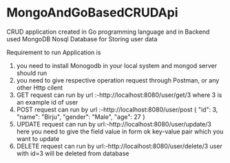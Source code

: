 # MongoAndGoBasedCRUDApi
CRUD application created in Go programming language and in Backend used MongoDB Nosql Database for Storing user data

Requirement to run Application is
1. you need to install Monogodb in your local system and mongod server should run
2. you need to give respective operation request through Postman, or any other Http cilent
3. GET request can run by url :-http://localhost:8080/user/get/3 where 3 is an example id of user
4. POST request can run by url :-http://localhost:8080/user/post
 {
    "id": 3,
    "name": "Birju",
    "gender": "Male",
    "age": 27
 }
5. UPDATE request can run by url:-http://localhost:8080/user/update/3 here you need to give the field value in form ok key-value pair which you want to update
6. DELETE request can run by url:-http://localhost:8080/user/delete/3 user with id=3 will be deleted from database
